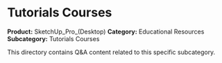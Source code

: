 # Tutorials Courses

**Product:** SketchUp_Pro_(Desktop)
**Category:** Educational Resources
**Subcategory:** Tutorials Courses

This directory contains Q&A content related to this specific subcategory.
